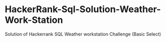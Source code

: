 # HackerRank-Sql-Solution-Weather-Work-Station
Solution of Hackerrank SQL Weather workstation Challenge (Basic Select)
